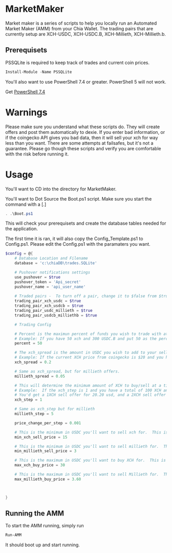 # MarketMaker
 Market maker is a series of scripts to help you locally run an Automated Market Maker (AMM) from your Chia Wallet.  The trading pairs that are currently setup are XCH-USDC, XCH-USDC.B, XCH-Millieth, XCH-Millieth.b.

 ## Prerequisets
 PSSQLite is required to keep track of trades and current coin prices.
```powershell
Install-Module -Name PSSQLite
```
 You'll also want to use PowerShell 7.4 or greater.  PowerShell 5 will not work.

 Get [PowerShell 7.4](https://learn.microsoft.com/en-us/powershell/scripting/install/installing-powershell-on-windows?view=powershell-7.4)



# Warnings
Please make sure you understand what these scripts do.  They will create offers and post them automatically to dexie.  If you enter bad information, or if the coingecko API gives you bad data, then it will sell your xch for way less than you want.   There are some attempts at failsafes, but it's not a guarantee.  Please go though these scripts and verify you are comfortable with the risk before running it.

# Usage
You'll want to CD into the directory for MarketMaker.

You'll want to Dot Source the Boot.ps1 script.  Make sure you start the command with a [.] 
```PowerShell
. .\Boot.ps1
```
This will check your prerequisets and create the database tables needed for the application.

The first time it is ran, it will also copy the Config_Template.ps1 to Config.ps1.  Please edit the Config.ps1 with the paramaters you want.

```PowerShell
$config = @{
    # Database Location and Filename
    database = 'c:\chiaDB\trades.SQLite'

    # Pushover notifications settings
    use_pushover = $true
    pushover_token = 'Api_secret'
    pushover_name = 'api_user_name'
    
    # Traded pairs -  To turn off a pair, change it to $false from $true.
    trading_pair_xch_usdc = $true
    trading_pair_xch_usdcb = $true
    trading_pair_usdc_millieth = $true
    trading_pair_usdcb_milliethb = $true

    # Trading Config

    # Percent is the maximun percent of funds you wish to trade with at a time.  
    # Example: If you have 50 xch and 300 USDC.B and put 50 as the percent, you will create offers to sell upto 25xch and to buy upto 150 with of xch.
    percent = 50

    # The xch_spread is the amount in USDC you wish to add to your sell offers or subtract from your buy offers.   
    # Example: If the current XCH price from coingecko is $20 and you have a 0.2 xch_spread, you will create a sell offer for $20.20 per xch and a buy offer of $19.80 per xch.
    xch_spread = 0.2

    # Same as xch_spread, but for millieth offers.
    millieth_spread = 0.05

    # This will determine the minimum amount of XCH to buy/sell at a time.  It is also the amount of xch to skip for the next offer.
    # Example:  If the xch_step is 1 and you have a total of 100 XCH and a percent of 50,  then the AMM will create 50 offers spaced 1xch apart. 
    # You'd get a 1XCH sell offer for 20.20 usd, and a 2XCH sell offer for 40.40 usd, a 3XCH sell offer for 60.60 usd, etc.
    xch_step = 1

    # Same as xch_step but for millieth
    millieth_step = 5

    price_change_per_step = 0.001

    # This is the minimum in USDC you'll want to sell xch for.  This is a fail safe to stop trading below this number.
    min_xch_sell_price = 15

    # This is the minimum in USDC you'll want to sell millieth for.  This is a fail safe to stop trading below this number.
    min_millieth_sell_price = 3

    # This is the maximum in USDC you'll want to buy XCH for.  This is a fail safe to stop trading above this number.
    max_xch_buy_price = 30

    # This is the maximum in USDC you'll want to sell Millieth for.  This is a fail safe to stop trading above this number.
    max_millieth_buy_price = 3.60



}
```

## Running the AMM
To start the AMM running, simply run
```PowerShell
Run-AMM
```
It should boot up and start running.
